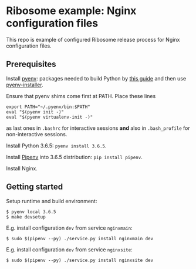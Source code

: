 
# Ribosome example: Nginx configuration files

This repo is example of configured Ribosome release process for
Nginx configuration files.


## Prerequisites

Install [pyenv](https://github.com/pyenv/pyenv):
packages needed to build Python by [this guide](https://askubuntu.com/a/865644)
and then use [pyenv-installer](https://github.com/pyenv/pyenv-installer#installation--update--uninstallation).

Ensure that pyenv shims come first at PATH.
Place these lines

    export PATH="~/.pyenv/bin:$PATH"
    eval "$(pyenv init -)"
    eval "$(pyenv virtualenv-init -)"

as last ones in `.bashrc` for interactive sessions **and**
also in `.bash_profile` for non-interactive sessions.

Install Python 3.6.5: `pyenv install 3.6.5`.

Install [Pipenv](https://github.com/pypa/pipenv)
into 3.6.5 distribution: `pip install pipenv`.

Install Nginx.


## Getting started

Setup runtime and build environment:

    $ pyenv local 3.6.5
    $ make devsetup

E.g. install configuration `dev` from service `nginxmain`:

    $ sudo $(pipenv --py) ./service.py install nginxmain dev

E.g. install configuration `dev` from service `nginxsite`:

    $ sudo $(pipenv --py) ./service.py install nginxsite dev
